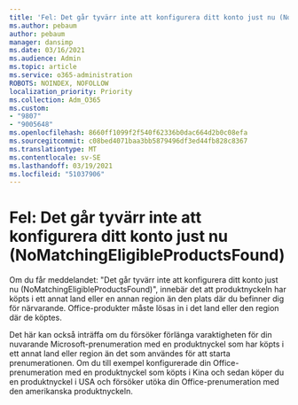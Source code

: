 ```yaml
---
title: 'Fel: Det går tyvärr inte att konfigurera ditt konto just nu (NoMatchingEligibleProductsFound)'
ms.author: pebaum
author: pebaum
manager: dansimp
ms.date: 03/16/2021
ms.audience: Admin
ms.topic: article
ms.service: o365-administration
ROBOTS: NOINDEX, NOFOLLOW
localization_priority: Priority
ms.collection: Adm_O365
ms.custom:
- "9807"
- "9005648"
ms.openlocfilehash: 8660ff1099f2f540f62336b0dac664d2b0c08efa
ms.sourcegitcommit: c08bed4071baa3bb5879496df3ed44fb828c8367
ms.translationtype: MT
ms.contentlocale: sv-SE
ms.lasthandoff: 03/19/2021
ms.locfileid: "51037906"
---
```

# <a name="error-sorry-we-cant-set-up-your-account-right-now-nomatchingeligibleproductsfound"></a>Fel: Det går tyvärr inte att konfigurera ditt konto just nu (NoMatchingEligibleProductsFound)

Om du får meddelandet: "Det går tyvärr inte att konfigurera ditt konto just nu (NoMatchingEligibleProductsFound)", innebär det att produktnyckeln har köpts i ett annat land eller en annan region än den plats där du befinner dig för närvarande. Office-produkter måste lösas in i det land eller den region där de köptes.

Det här kan också inträffa om du försöker förlänga varaktigheten för din nuvarande Microsoft-prenumeration med en produktnyckel som har köpts i ett annat land eller region än det som användes för att starta prenumerationen. Om du till exempel konfigurerade din Office-prenumeration med en produktnyckel som köpts i Kina och sedan köper du en produktnyckel i USA och försöker utöka din Office-prenumeration med den amerikanska produktnyckeln.